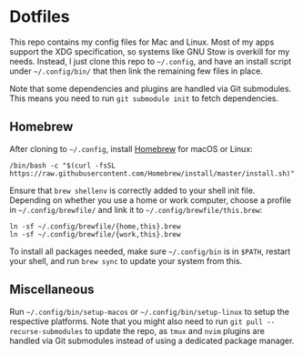 # Dotfiles
This repo contains my config files for Mac and Linux. Most of my apps support
the XDG specification, so systems like GNU Stow is overkill for my needs.
Instead, I just clone this repo to `~/.config`, and have an install script
under `~/.config/bin/` that then link the remaining few files in place.

Note that some dependencies and plugins are handled via Git submodules.
This means you need to run `git submodule init` to fetch dependencies.

## Homebrew
After cloning to `~/.config`, install [Homebrew][2] for macOS or Linux:

    /bin/bash -c "$(curl -fsSL https://raw.githubusercontent.com/Homebrew/install/master/install.sh)"

Ensure that `brew shellenv` is correctly added to your shell init file.
Depending on whether you use a home or work computer, choose a profile
in `~/.config/brewfile/` and link it to `~/.config/brewfile/this.brew`:

    ln -sf ~/.config/brewfile/{home,this}.brew
    ln -sf ~/.config/brewfile/{work,this}.brew

To install all packages needed, make sure `~/.config/bin` is in `$PATH`,
restart your shell, and run `brew sync` to update your system from this.

## Miscellaneous
Run `~/.config/bin/setup-macos` or `~/.config/bin/setup-linux` to setup
the respective platforms. Note that you might also need to run `git pull
--recurse-submodules` to update the repo, as `tmux` and `nvim` plugins are
handled via Git submodules instead of using a dedicated package manager.

[1]: https://github.com/jabirali?tab=repositories&type=source
[2]: https://brew.sh/

